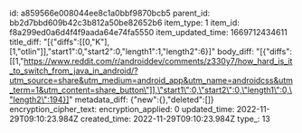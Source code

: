 id: a859566e008044ee8c1a0bbf9870bcb5
parent_id: bb2d7bbd609b42c3b812a50be82652b6
item_type: 1
item_id: f8a299ed0a6d4f4f9aada64e74fa5550
item_updated_time: 1669712434611
title_diff: "[{\"diffs\":[[0,\"K\"],[1,\"otlin\"]],\"start1\":0,\"start2\":0,\"length1\":1,\"length2\":6}]"
body_diff: "[{\"diffs\":[[1,\"https://www.reddit.com/r/androiddev/comments/z330y7/how_hard_is_it_to_switch_from_java_in_android/?utm_source=share&utm_medium=android_app&utm_name=androidcss&utm_term=1&utm_content=share_button\"]],\"start1\":0,\"start2\":0,\"length1\":0,\"length2\":194}]"
metadata_diff: {"new":{},"deleted":[]}
encryption_cipher_text: 
encryption_applied: 0
updated_time: 2022-11-29T09:10:23.984Z
created_time: 2022-11-29T09:10:23.984Z
type_: 13